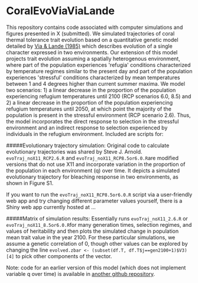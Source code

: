# CoralEvoViaViaLande

This repository contains code associated with computer simulations and figures presented in X (submitted).  We simulated trajectories of coral thermal tolerance trait evolution based on a quantitative genetic model detailed by [Via & Lande (1985)](http://www.jstor.org/stable/2408649) which describes evolution of a single character expressed in two environments.  Our extension of this model projects trait evolution assuming a spatially heterogenous environment, where part of the population experiences 'refugia' conditions characterized by temperature regimes similar to the present day and part of the population experiences 'stressful' conditions characterized by mean temperatures between 1 and 4 degrees higher than current summer maxima.  We model two scenarios: 1) a linear decrease in the proportion of the population experiencing refugium temperatures until 2100 (RCP scenarios 6.0, 8.5) and 2) a linear decrease in the proportion of the population experiencing refugium temperatures until 2050, at which point the majority of the population is present in the stressful environment (RCP scenario 2.6).  Thus, the model incorporates the direct response to selection in the stressful environment and an indirect response to selection experienced by individuals in the refugium environment.  Included are scripts for:

#####Evolutionary trajectory simulation:
Original code to calculate evolutionary trajectories was shared by Steve J. Arnold.  `evoTraj_noX11_RCP2.6.R` and `evoTraj_noX11_RCP8.5or6.0.R`are modified versions that do not use X11 and incorporate variation in the proportion of the population in each environment (q) over time.  It depicts a simulated evolutionary trajectory for bleaching response in two environments, as shown in Figure S1.

If you want to run the `evoTraj_noX11_RCP8.5or6.0.R` script via a user-friendly web app and try changing different parameter values yourself, there is a Shiny web app currently hosted at ...

#####Matrix of simulation results:
Essentially runs `evoTraj_noX11_2.6.R` or `evoTraj_noX11_8.5or6.0.R`for many generation times, selection regimes, and values of heritability and then plots the simulated change in population mean trait value in the year 2100.  For these particular simulations, we assume a genetic correlation of 0, though other values can be explored by changing the line `evolved.zbar <- (subset(df.T, df.T$j==gen2100+1)$V3)[4]` to pick other components of the vector.

Note: code for an earlier version of this model (which does not implement variable q over time) is available in [another github repository](https://github.com/em-bellis/bleachingevolution).
